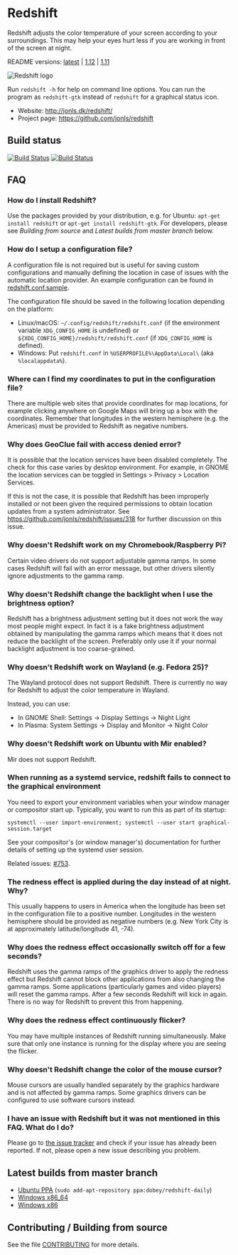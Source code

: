
Redshift
========

Redshift adjusts the color temperature of your screen according to
your surroundings. This may help your eyes hurt less if you are
working in front of the screen at night.

README versions: [latest](https://github.com/jonls/redshift/blob/master/README.md) | [1.12](https://github.com/jonls/redshift/blob/v1.12/README.md) | [1.11](https://github.com/jonls/redshift/blob/v1.11/README.md)

![Redshift logo](http://jonls.dk/assets/redshift-icon-256.png)

Run `redshift -h` for help on command line options. You can run the program
as `redshift-gtk` instead of `redshift` for a graphical status icon.

* Website: http://jonls.dk/redshift/
* Project page: https://github.com/jonls/redshift

Build status
------------

[![Build Status](https://travis-ci.org/jonls/redshift.svg?branch=master)](https://travis-ci.org/jonls/redshift)
[![Build Status](https://ci.appveyor.com/api/projects/status/github/jonls/redshift?branch=master&svg=true)](https://ci.appveyor.com/project/jonls/redshift)

FAQ
---

### How do I install Redshift?

Use the packages provided by your distribution, e.g. for Ubuntu:
`apt-get install redshift` or `apt-get install redshift-gtk`. For developers,
please see _Building from source_ and _Latest builds from master branch_ below.

### How do I setup a configuration file?

A configuration file is not required but is useful for saving custom
configurations and manually defining the location in case of issues with the
automatic location provider. An example configuration can be found in
[redshift.conf.sample](redshift.conf.sample).

The configuration file should be saved in the following location depending on
the platform:

- Linux/macOS: `~/.config/redshift/redshift.conf` (if the environment variable `XDG_CONFIG_HOME` is undefined) or `${XDG_CONFIG_HOME}/redshift/redshift.conf` (if `XDG_CONFIG_HOME` is defined).
- Windows: Put `redshift.conf` in `%USERPROFILE%\AppData\Local\`
    (aka `%localappdata%`).

### Where can I find my coordinates to put in the configuration file?

There are multiple web sites that provide coordinates for map locations, for
example clicking anywhere on Google Maps will bring up a box with the
coordinates. Remember that longitudes in the western hemisphere (e.g. the
Americas) must be provided to Redshift as negative numbers.

### Why does GeoClue fail with access denied error?

It is possible that the location services have been disabled completely. The
check for this case varies by desktop environment. For example, in GNOME the
location services can be toggled in Settings > Privacy > Location Services.

If this is not the case, it is possible that Redshift has been improperly
installed or not been given the required permissions to obtain location
updates from a system administrator. See
https://github.com/jonls/redshift/issues/318 for further discussion on this
issue.

### Why doesn't Redshift work on my Chromebook/Raspberry Pi?

Certain video drivers do not support adjustable gamma ramps. In some cases
Redshift will fail with an error message, but other drivers silently ignore
adjustments to the gamma ramp.

### Why doesn't Redshift change the backlight when I use the brightness option?

Redshift has a brightness adjustment setting but it does not work the way most
people might expect. In fact it is a fake brightness adjustment obtained by
manipulating the gamma ramps which means that it does not reduce the backlight
of the screen. Preferably only use it if your normal backlight adjustment is
too coarse-grained.

### Why doesn't Redshift work on Wayland (e.g. Fedora 25)?

The Wayland protocol does not support Redshift. There is currently no way for
Redshift to adjust the color temperature in Wayland.

Instead, you can use:

- In GNOME Shell: Settings → Display Settings → Night Light
- In Plasma: System Settings → Display and Monitor → Night Color

### Why doesn't Redshift work on Ubuntu with Mir enabled?

Mir does not support Redshift.

### When running as a systemd service, redshift fails to connect to the graphical environment

You need to export your environment variables when your window manager or
compositor start up. Typically, you want to run this as part of its startup:

    systemctl --user import-environment; systemctl --user start graphical-session.target

See your compositor's (or window manager's) documentation for further details
of setting up the systemd user session.

Related issues: [#753](https://github.com/jonls/redshift/pull/753).

### The redness effect is applied during the day instead of at night. Why?

This usually happens to users in America when the longitude has been set in the
configuration file to a positive number. Longitudes in the western hemisphere
should be provided as negative numbers (e.g. New York City is at approximately
latitude/longitude 41, -74).

### Why does the redness effect occasionally switch off for a few seconds?

Redshift uses the gamma ramps of the graphics driver to apply the redness
effect but Redshift cannot block other applications from also changing the
gamma ramps. Some applications (particularly games and video players) will
reset the gamma ramps. After a few seconds Redshift will kick in again. There
is no way for Redshift to prevent this from happening.

### Why does the redness effect continuously flicker?

You may have multiple instances of Redshift running simultaneously. Make sure
that only one instance is running for the display where you are seeing the
flicker.

### Why doesn't Redshift change the color of the mouse cursor?

Mouse cursors are usually handled separately by the graphics hardware and is
not affected by gamma ramps. Some graphics drivers can be configured to use
software cursors instead.

### I have an issue with Redshift but it was not mentioned in this FAQ. What do I do?

Please go to [the issue tracker](https://github.com/jonls/redshift/issues) and
check if your issue has already been reported. If not, please open a new issue
describing you problem.

Latest builds from master branch
--------------------------------

- [Ubuntu PPA](https://launchpad.net/~dobey/+archive/ubuntu/redshift-daily/+packages) (`sudo add-apt-repository ppa:dobey/redshift-daily`)
- [Windows x86_64](https://ci.appveyor.com/api/projects/jonls/redshift/artifacts/redshift-windows-x86_64.zip?branch=master&job=Environment%3A+arch%3Dx86_64&pr=false)
- [Windows x86](https://ci.appveyor.com/api/projects/jonls/redshift/artifacts/redshift-windows-i686.zip?branch=master&job=Environment%3A+arch%3Di686&pr=false)

Contributing / Building from source
-----------------------------------

See the file [CONTRIBUTING](CONTRIBUTING.md) for more details.
